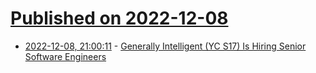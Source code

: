 # [Published on 2022-12-08](index.md)

* [2022-12-08, 21:00:11](https://news.ycombinator.com/item?id=33913332) - [Generally Intelligent (YC S17) Is Hiring Senior Software Engineers](https://news.ycombinator.com/item?id=33913332)
